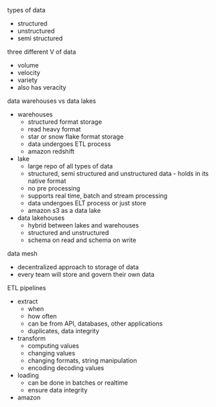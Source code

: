 types of data
-  structured
- unstructured
- semi structured

three different V of data
- volume
- velocity
- variety
- also has veracity

data warehouses vs data lakes
- warehouses
	- structured format storage
	- read heavy format
	- star or snow flake format storage
	- data undergoes ETL process
	- amazon redshift
- lake
	- large repo of all types of data
	- structured, semi structured and unstructured data - holds in its native format
	- no pre processing
	- supports real time, batch and stream processing
	- data undergoes ELT process or just store
	- amazon s3 as a data lake
- data lakehouses
	- hybrid between lakes and warehouses
	- structured and unstructured
	- schema on read and schema on write

data mesh
- decentralized approach to storage of data
- every team will store and govern their own data

ETL pipelines
- extract
	- when
	- how often
	- can be from API, databases, other applications
	- duplicates, data integrity
- transform
	- computing values
	- changing values
	- changing formats, string manipulation
	- encoding decoding values
- loading
	- can be done in batches or realtime
	- ensure data integrity
- amazon 

